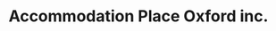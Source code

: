 ---
title: "Accommodation Place Oxford inc."
url: /sherbrooke/accommodation-place-oxford-inc/
shop: convenience
---